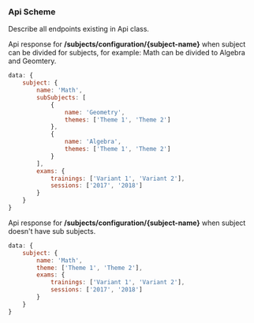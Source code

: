 ### Api Scheme

Describe all endpoints existing in Api class.

Api response for **/subjects/configuration/{subject-name}**
when subject can be divided for subjects, for example:
Math can be divided to Algebra and Geomtery.
```javascript
data: {
    subject: {
        name: 'Math',
        subSubjects: [
            {
                name: 'Geometry',
                themes: ['Theme 1', 'Theme 2']
            },
            {
                name: 'Algebra',
                themes: ['Theme 1', 'Theme 2']
            }
        ],
        exams: {
            trainings: ['Variant 1', 'Variant 2'],
            sessions: ['2017', '2018']
        }
    }
}
```

Api response for **/subjects/configuration/{subject-name}**
when subject doesn't have sub subjects.
```javascript
data: {
    subject: {
        name: 'Math',
        theme: ['Theme 1', 'Theme 2'],
        exams: {
            trainings: ['Variant 1', 'Variant 2'],
            sessions: ['2017', '2018']
        }
    }
}
```